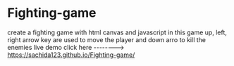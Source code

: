 # Fighting-game

create a fighting game with html canvas and javascript in this game up, left, right arrow key are used to move the player
and down arro to kill the enemies 
live demo click here -------->  https://sachida123.github.io/Fighting-game/

